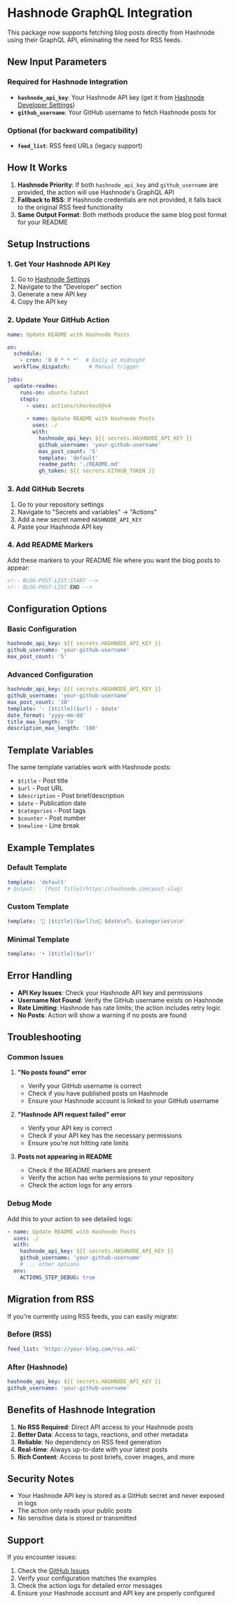 # Hashnode GraphQL Integration

This package now supports fetching blog posts directly from Hashnode using their GraphQL API, eliminating the need for RSS feeds.

## New Input Parameters

### Required for Hashnode Integration
- **`hashnode_api_key`**: Your Hashnode API key (get it from [Hashnode Developer Settings](https://hashnode.com/settings/developer))
- **`github_username`**: Your GitHub username to fetch Hashnode posts for

### Optional (for backward compatibility)
- **`feed_list`**: RSS feed URLs (legacy support)

## How It Works

1. **Hashnode Priority**: If both `hashnode_api_key` and `github_username` are provided, the action will use Hashnode's GraphQL API
2. **Fallback to RSS**: If Hashnode credentials are not provided, it falls back to the original RSS feed functionality
3. **Same Output Format**: Both methods produce the same blog post format for your README

## Setup Instructions

### 1. Get Your Hashnode API Key

1. Go to [Hashnode Settings](https://hashnode.com/settings/developer)
2. Navigate to the "Developer" section
3. Generate a new API key
4. Copy the API key

### 2. Update Your GitHub Action

```yaml
name: Update README with Hashnode Posts

on:
  schedule:
    - cron: '0 0 * * *'  # Daily at midnight
  workflow_dispatch:      # Manual trigger

jobs:
  update-readme:
    runs-on: ubuntu-latest
    steps:
      - uses: actions/checkout@v4
      
      - name: Update README with Hashnode Posts
        uses: ./
        with:
          hashnode_api_key: ${{ secrets.HASHNODE_API_KEY }}
          github_username: 'your-github-username'
          max_post_count: '5'
          template: 'default'
          readme_path: './README.md'
          gh_token: ${{ secrets.GITHUB_TOKEN }}
```

### 3. Add GitHub Secrets

1. Go to your repository settings
2. Navigate to "Secrets and variables" → "Actions"
3. Add a new secret named `HASHNODE_API_KEY`
4. Paste your Hashnode API key

### 4. Add README Markers

Add these markers to your README file where you want the blog posts to appear:

```markdown
<!-- BLOG-POST-LIST:START -->
<!-- BLOG-POST-LIST:END -->
```

## Configuration Options

### Basic Configuration
```yaml
hashnode_api_key: ${{ secrets.HASHNODE_API_KEY }}
github_username: 'your-github-username'
max_post_count: '5'
```

### Advanced Configuration
```yaml
hashnode_api_key: ${{ secrets.HASHNODE_API_KEY }}
github_username: 'your-github-username'
max_post_count: '10'
template: '- [$title]($url) - $date'
date_format: 'yyyy-mm-dd'
title_max_length: '50'
description_max_length: '100'
```

## Template Variables

The same template variables work with Hashnode posts:

- `$title` - Post title
- `$url` - Post URL
- `$description` - Post brief/description
- `$date` - Publication date
- `$categories` - Post tags
- `$counter` - Post number
- `$newline` - Line break

## Example Templates

### Default Template
```yaml
template: 'default'
# Output: - [Post Title](https://hashnode.com/post-slug)
```

### Custom Template
```yaml
template: '📝 [$title]($url)\n📅 $date\n🏷️ $categories\n\n'
```

### Minimal Template
```yaml
template: '• [$title]($url)'
```

## Error Handling

- **API Key Issues**: Check your Hashnode API key and permissions
- **Username Not Found**: Verify the GitHub username exists on Hashnode
- **Rate Limiting**: Hashnode has rate limits; the action includes retry logic
- **No Posts**: Action will show a warning if no posts are found

## Troubleshooting

### Common Issues

1. **"No posts found" error**
   - Verify your GitHub username is correct
   - Check if you have published posts on Hashnode
   - Ensure your Hashnode account is linked to your GitHub username

2. **"Hashnode API request failed" error**
   - Verify your API key is correct
   - Check if your API key has the necessary permissions
   - Ensure you're not hitting rate limits

3. **Posts not appearing in README**
   - Check if the README markers are present
   - Verify the action has write permissions to your repository
   - Check the action logs for any errors

### Debug Mode

Add this to your action to see detailed logs:

```yaml
- name: Update README with Hashnode Posts
  uses: ./
  with:
    hashnode_api_key: ${{ secrets.HASHNODE_API_KEY }}
    github_username: 'your-github-username'
    # ... other options
  env:
    ACTIONS_STEP_DEBUG: true
```

## Migration from RSS

If you're currently using RSS feeds, you can easily migrate:

### Before (RSS)
```yaml
feed_list: 'https://your-blog.com/rss.xml'
```

### After (Hashnode)
```yaml
hashnode_api_key: ${{ secrets.HASHNODE_API_KEY }}
github_username: 'your-github-username'
```

## Benefits of Hashnode Integration

1. **No RSS Required**: Direct API access to your Hashnode posts
2. **Better Data**: Access to tags, reactions, and other metadata
3. **Reliable**: No dependency on RSS feed generation
4. **Real-time**: Always up-to-date with your latest posts
5. **Rich Content**: Access to post briefs, cover images, and more

## Security Notes

- Your Hashnode API key is stored as a GitHub secret and never exposed in logs
- The action only reads your public posts
- No sensitive data is stored or transmitted

## Support

If you encounter issues:

1. Check the [GitHub Issues](https://github.com/gautamkrishnar/blog-post-workflow/issues)
2. Verify your configuration matches the examples
3. Check the action logs for detailed error messages
4. Ensure your Hashnode account and API key are properly configured
